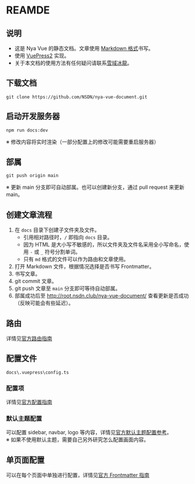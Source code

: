# REAMDE

## 说明

- 这是 Nya Vue 的静态文档。文章使用 [Markdown 格式](https://commonmark.org/help/)书写。
- 使用 [VuePress2](https://v2.vuepress.vuejs.org/zh/) 实现。
- 关于本文档的使用方法有任何疑问请联系[雪域冰龍](https://setsuikihyoryu.github.io/)。

## 下载文档

```shell
git clone https://github.com/NSDN/nya-vue-document.git
```

## 启动开发服务器

```shell
npm run docs:dev
```

※ 修改内容将实时渲染（一部分配置上的修改可能需要重启服务器）

## 部属

```shell
git push origin main
```

※ 更新 main 分支即可自动部属。也可以创建新分支，通过 pull request 来更新 main。

## 创建文章流程

1. 在 `docs` 目录下创建子文件夹及文件。
   - 引用相对路径时，`/` 即指向 `docs` 目录。
   - 因为 HTML 是大小写不敏感的，所以文件夹及文件名采用全小写命名，使用 `-` 或 `_` 符号分割单词。
   - 只有 `md` 格式的文件可以作为路由和文章使用。
2. 打开 Markdown 文件，根据情况选择是否书写 Frontmatter。
3. 书写文章。
4. git commit 文章。
5. git push 文章至 `main` 分支即可等待自动部属。
6. 部属成功后至 <http://root.nsdn.club/nya-vue-document/> 查看更新是否成功（反映可能会有些延迟）。

## 路由

详情见[官方路由指南](https://v2.vuepress.vuejs.org/zh/guide/page.html#%E8%B7%AF%E7%94%B1)

## 配置文件

`docs\.vuepress\config.ts`

### 配置项

详情见[官方配置指南](https://v2.vuepress.vuejs.org/zh/guide/configuration.html)

### 默认主题配置

可以配置 sidebar, navbar, logo 等内容，详情见[官方默认主题配置参考](https://v2.vuepress.vuejs.org/zh/reference/default-theme/config.html)。  
※ 如果不使用默认主题，需要自己另外研究怎么配置画面内容。

## 单页面配置

可以在每个页面中单独进行配置，详情见[官方 Frontmatter 指南](https://v2.vuepress.vuejs.org/zh/guide/page.html#frontmatter)
